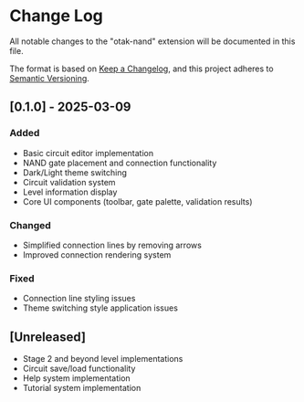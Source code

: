# Change Log

All notable changes to the "otak-nand" extension will be documented in this file.

The format is based on [Keep a Changelog](http://keepachangelog.com/),
and this project adheres to [Semantic Versioning](http://semver.org/).

## [0.1.0] - 2025-03-09

### Added

- Basic circuit editor implementation
- NAND gate placement and connection functionality
- Dark/Light theme switching
- Circuit validation system
- Level information display
- Core UI components (toolbar, gate palette, validation results)

### Changed

- Simplified connection lines by removing arrows
- Improved connection rendering system

### Fixed

- Connection line styling issues
- Theme switching style application issues

## [Unreleased]

- Stage 2 and beyond level implementations
- Circuit save/load functionality
- Help system implementation
- Tutorial system implementation